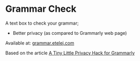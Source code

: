 # Grammar Check

A text box to check your grammar; 

- Better privacy (as compared to Grammarly web page)

Available at: [grammar.etelej.com](https://grammar.etelej.com)

Based on the article [A Tiny Little Privacy Hack for Grammarly](https://eli4d.com/2016/05/18/a-tiny-little-privacy-hack-for-grammarly/)
